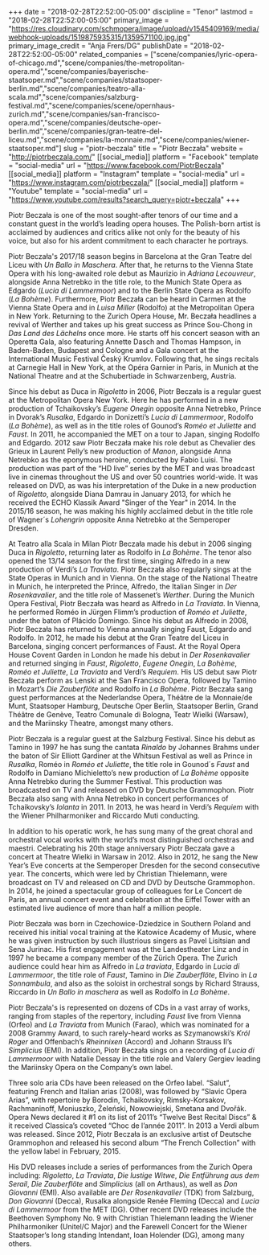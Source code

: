+++
date = "2018-02-28T22:52:00-05:00"
discipline = "Tenor"
lastmod = "2018-02-28T22:52:00-05:00"
primary_image = "https://res.cloudinary.com/schmopera/image/upload/v1545409169/media/webhook-uploads/1519875935315/1359571100.jpg.jpg"
primary_image_credit = "Anja Frers/DG"
publishDate = "2018-02-28T22:52:00-05:00"
related_companies = ["scene/companies/lyric-opera-of-chicago.md","scene/companies/the-metropolitan-opera.md","scene/companies/bayerische-staatsoper.md","scene/companies/staatsoper-berlin.md","scene/companies/teatro-alla-scala.md","scene/companies/salzburg-festival.md","scene/companies/scene/opernhaus-zurich.md","scene/companies/san-francisco-opera.md","scene/companies/deutsche-oper-berlin.md","scene/companies/gran-teatre-del-liceu.md","scene/companies/la-monnaie.md","scene/companies/wiener-staatsoper.md"]
slug = "piotr-beczala"
title = "Piotr Beczała"
website = "http://piotrbeczala.com/"
[[social_media]]
platform = "Facebook"
template = "social-media"
url = "https://www.facebook.com/PiotrBeczala"
[[social_media]]
platform = "Instagram"
template = "social-media"
url = "https://www.instagram.com/piotrbeczala/"
[[social_media]]
platform = "Youtube"
template = "social-media"
url = "https://www.youtube.com/results?search_query=piotr+beczala"
+++

Piotr Beczała is one of the most sought-after tenors of our time and a constant guest in the world’s leading opera houses. The Polish-born artist is acclaimed by audiences and critics alike not only for the beauty of his voice, but also for his ardent commitment to each character he portrays.

Piotr Beczała's 2017/18 season begins in Barcelona at the Gran Teatre del Liceu with *Un Ballo in Maschera*. After that, he returns to the Vienna State Opera with his long-awaited role debut as Maurizio in *Adriana Lecouvreur*, alongside Anna Netrebko in the title role, to the Munich State Opera as Edgardo (*Lucia di Lammermoor*) and to the Berlin State Opera as Rodolfo (*La Bohème*). Furthermore, Piotr Beczała can be heard in Carmen at the Vienna State Opera and in *Luisa Miller* (Rodolfo) at the Metropolitan Opera in New York. Returning to the Zurich Opera House, Mr. Beczała headlines a revival of Werther and takes up his great success as Prince Sou-Chong in *Das Land des Lächelns* once more.  He starts off his concert season with an Operetta Gala, also featuring Annette Dasch and Thomas Hampson, in Baden-Baden, Budapest and Cologne and a Gala concert at the International Music Festival Český Krumlov. Following that, he sings recitals at Carnegie Hall in New York, at the Opéra Garnier in Paris, in Munich at the National Theatre and at the Schubertiade in Schwarzenberg, Austria.

Since his debut as Duca in *Rigoletto* in 2006, Piotr Beczała is a regular guest at the Metropolitan Opera New York. Here he has performed in a new production of Tchaikovsky’s *Eugene Onegin* opposite Anna Netrebko, Prince in Dvorak’s *Rusalka*, Edgardo in Donizetti’s *Lucia di Lammermoor*, Rodolfo (*La Bohème*), as well as in the title roles of Gounod’s *Roméo et Juliette* and *Faust*. In 2011, he accompanied the MET on a tour to Japan, singing Rodolfo and Edgardo. 2012 saw Piotr Beczała make his role debut as Chevalier des Grieux in Laurent Pelly’s new production of *Manon*, alongside Anna Netrebko as the eponymous heroine, conducted by Fabio Luisi. The production was part of the “HD live” series by the MET and was broadcast live in cinemas throughout the US and over 50 countries world-wide.  It was released on DVD, as was his interpretation of the Duke in a new production of *Rigoletto*, alongside Diana Damrau in January 2013, for which he received the ECHO Klassik Award "Singer of the Year" in 2014. In the 2015/16 season, he was making his highly acclaimed debut in the title role of Wagner´s *Lohengrin* opposite Anna Netrebko at the Semperoper Dresden.

At Teatro alla Scala in Milan Piotr Beczała made his debut in 2006 singing Duca in *Rigoletto*, returning later as Rodolfo in *La Bohème*. The tenor also opened the 13/14 season for the first time, singing Alfredo in a new production of Verdi’s *La Traviata*. Piotr Beczała also regularly sings at the State Operas in Munich and in Vienna. On the stage of the National Theatre in Munich, he interpreted the Prince, Alfredo, the Italian Singer in *Der Rosenkavalier*, and the title role of Massenet’s *Werther*. During the Munich Opera Festival, Piotr Beczała was heard as Alfredo in *La Traviata*. In Vienna, he performed Roméo in Jürgen Flimm’s production of *Roméo et Juliette*, under the baton of Plácido Domingo. Since his debut as Alfredo in 2008, Piotr Beczała has returned to Vienna annually singing Faust, Edgardo and Rodolfo. In 2012, he made his debut at the Gran Teatre del Liceu in Barcelona, singing concert performances of Faust. At the Royal Opera House Covent Garden in London he made his debut in *Der Rosenkavalier* and returned singing in *Faust*, *Rigoletto*, *Eugene Onegin*, *La Bohème*, *Roméo et Juliette*, *La Traviata* and Verdi’s *Requiem*. His US debut saw Piotr Beczała perform as Lenski at the San Francisco Opera, followed by Tamino in Mozart’s *Die Zauberflöte* and Rodolfo in *La Bohème*. Piotr Beczała sang guest performances at the Nederlandse Opera, Théâtre de la Monnaie/de Munt, Staatsoper Hamburg, Deutsche Oper Berlin, Staatsoper Berlin, Grand Théâtre de Genève, Teatro Comunale di Bologna, Teatr Wielki (Warsaw), and the Mariinsky Theatre, amongst many others. 

Piotr Beczała is a regular guest at the Salzburg Festival. Since his debut as Tamino in 1997 he has sung the cantata *Rinaldo* by Johannes Brahms under the baton of Sir Elliott Gardiner at the Whitsun Festival as well as Prince in *Rusalka*, Roméo in *Roméo et Juliette*, the title role in Gounod´s *Faust* and Rodolfo in Damiano Michieletto’s new production of *La Bohème* opposite Anna Netrebko during the Summer Festival. This production was broadcasted on TV and released on DVD by Deutsche Grammophon. Piotr Beczała also sang with Anna Netrebko in concert performances of Tchaikovsky’s *Iolanta* in 2011. In 2013, he was heard in Verdi’s *Requiem* with the Wiener Philharmoniker and Riccardo Muti conducting.

In addition to his operatic work, he has sung many of the great choral and orchestral vocal works with the world’s most distinguished orchestras and maestri. Celebrating his 20th stage anniversary Piotr Beczała gave a concert at Theatre Wielki in Warsaw in 2012. Also in 2012, he sang the New Year’s Eve concerts at the Semperoper Dresden for the second consecutive year. The concerts, which were led by Christian Thielemann, were broadcast on TV and released on CD and DVD by Deutsche Grammophon. In 2014, he joined a spectacular group of colleagues for Le Concert de Paris, an annual concert event and celebration at the Eiffel Tower with an estimated live audience of more than half a million people. 

Piotr Beczała was born in Czechowice-Dziedzice in Southern Poland and received his initial vocal training at the Katowice Academy of Music, where he was given instruction by such illustrious singers as Pavel Lisitsian and Sena Jurinac. His first engagement was at the Landestheater Linz and in 1997 he became a company member of the Zürich Opera. The Zurich audience could hear him as Alfredo in *La traviata*, Edgardo in *Lucia di Lammermoor*, the title role of *Faust*, Tamino in *Die Zauberflöte*, Elvino in *La Sonnambula*, and also as the soloist in orchestral songs by Richard Strauss, Riccardo in *Un Ballo in maschera* as well as Rodolfo in *La Bohème*.

Piotr Beczała's is represented on dozens of CDs in a vast array of works, ranging from staples of the repertory, including *Faust* live from Vienna (Orfeo) and *La Traviata* from Munich (Farao), which was nominated for a 2008 Grammy Award, to such rarely-heard works as Szymanowski’s *Król Roger* and Offenbach’s *Rheinnixen* (Accord) and Johann Strauss II’s *Simplicius* (EMI).  In addition, Piotr Beczała sings on a recording of *Lucia di Lammermoor* with Natalie Dessay in the title role and Valery Gergiev leading the Mariinsky Opera on the Company’s own label.

Three solo aria CDs have been released on the Orfeo label.  “Salut”, featuring French and Italian arias (2008), was followed by “Slavic Opera Arias”, with repertoire by Borodin, Tchaikovsky, Rimsky-Korsakov, Rachmaninoff, Moniuszko, Źeleński, Nowowiejski, Smetana and Dvořák.  Opera News declared it #1 on its list of 2011’s “Twelve Best Recital Discs” & it received Classica’s coveted “Choc de l’année 2011”. In 2013 a Verdi album was released. Since 2012, Piotr Beczała is an exclusive artist of Deutsche Grammophon and released his second album “The French Collection” with the yellow label in February, 2015.

His DVD releases include a series of performances from the Zurich Opera including: *Rigoletto*, *La Traviata*, *Die lustige Witwe*, *Die Entführung aus dem Serail*, *Die Zauberflöte* and *Simplicius* (all on Arthaus), as well as *Don Giovanni* (EMI). Also available are *Der Rosenkavalier* (TDK) from Salzburg, *Don Giovanni* (Decca), Rusalka alongside Renée Fleming (Decca) and *Lucia di Lammermoor* from the MET (DG). Other recent DVD releases include the Beethoven Symphony No. 9 with Christian Thielemann leading the Wiener Philharmoniker (Unitel/C Major) and the Farewell Concert for the Wiener Staatsoper’s long standing Intendant, Ioan Holender (DG), among many others.
